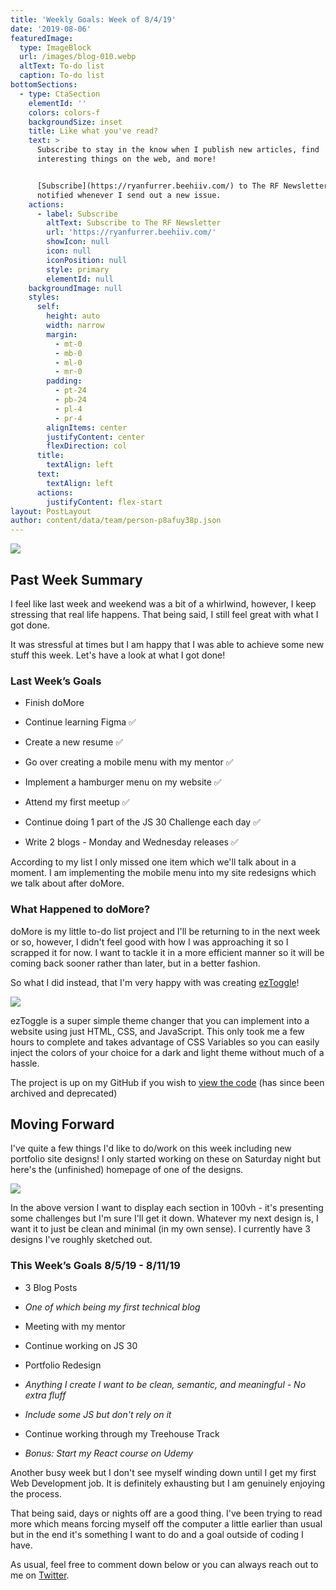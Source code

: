 ```yaml
---
title: 'Weekly Goals: Week of 8/4/19'
date: '2019-08-06'
featuredImage:
  type: ImageBlock
  url: /images/blog-010.webp
  altText: To-do list
  caption: To-do list
bottomSections:
  - type: CtaSection
    elementId: ''
    colors: colors-f
    backgroundSize: inset
    title: Like what you've read?
    text: >
      Subscribe to stay in the know when I publish new articles, find
      interesting things on the web, and more!


      [Subscribe](https://ryanfurrer.beehiiv.com/) to The RF Newsletter and be
      notified whenever I send out a new issue.
    actions:
      - label: Subscribe
        altText: Subscribe to The RF Newsletter
        url: 'https://ryanfurrer.beehiiv.com/'
        showIcon: null
        icon: null
        iconPosition: null
        style: primary
        elementId: null
    backgroundImage: null
    styles:
      self:
        height: auto
        width: narrow
        margin:
          - mt-0
          - mb-0
          - ml-0
          - mr-0
        padding:
          - pt-24
          - pb-24
          - pl-4
          - pr-4
        alignItems: center
        justifyContent: center
        flexDirection: col
      title:
        textAlign: left
      text:
        textAlign: left
      actions:
        justifyContent: flex-start
layout: PostLayout
author: content/data/team/person-p8afuy38p.json
---
```

![](/images/blog-010-78ca283c.webp)

## Past Week Summary

I feel like last week and weekend was a bit of a whirlwind, however, I keep stressing that real life happens. That being said, I still feel great with what I got done.

It was stressful at times but I am happy that I was able to achieve some new stuff this week. Let's have a look at what I got done!

### Last Week’s Goals

*   Finish doMore

*   Continue learning Figma ✅

*   Create a new resume ✅

*   Go over creating a mobile menu with my mentor ✅

*   Implement a hamburger menu on my website ✅

*   Attend my first meetup ✅

*   Continue doing 1 part of the JS 30 Challenge each day ✅

*   Write 2 blogs - Monday and Wednesday releases ✅

According to my list I only missed one item which we'll talk about in a moment. I am implementing the mobile menu into my site redesigns which we talk about after doMore.

### What Happened to doMore?

doMore is my little to-do list project and I'll be returning to in the next week or so, however, I didn't feel good with how I was approaching it so I scrapped it for now. I want to tackle it in a more efficient manner so it will be coming back sooner rather than later, but in a better fashion.

So what I did instead, that I'm very happy with was creating [ezToggle](https://eztoggle.netlify.app/)!

![](/images/CleanShot%202022-01-29%20at%2012.55.05.gif)

ezToggle is a super simple theme changer that you can implement into a website using just HTML, CSS, and JavaScript. This only took me a few hours to complete and takes advantage of CSS Variables so you can easily inject the colors of your choice for a dark and light theme without much of a hassle.

The project is up on my GitHub if you wish to [view the code](https://github.com/TheRyanFurrer/ezToggle) (has since been archived and deprecated)

## Moving Forward

I've quite a few things I'd like to do/work on this week including new portfolio site designs! I only started working on these on Saturday night but here's the (unfinished) homepage of one of the designs.

![](/images/blog-010\_02.png)

In the above version I want to display each section in 100vh - it's presenting some challenges but I'm sure I'll get it down. Whatever my next design is, I want it to just be clean and minimal (in my own sense). I currently have 3 designs I've roughly sketched out.

### This Week’s Goals 8/5/19 - 8/11/19

*   3 Blog Posts

*   *One of which being my first technical blog*

*   Meeting with my mentor

*   Continue working on JS 30

*   Portfolio Redesign

*   *Anything I create I want to be clean, semantic, and meaningful - No extra fluff*

*   *Include some JS but don't rely on it*

*   Continue working through my Treehouse Track

*   *Bonus: Start my React course on Udemy*

Another busy week but I don't see myself winding down until I get my first Web Development job. It is definitely exhausting but I am genuinely enjoying the process.

That being said, days or nights off are a good thing. I've been trying to read more which means forcing myself off the computer a little earlier than usual but in the end it's something I want to do and a goal outside of coding I have.

As usual, feel free to comment down below or you can always reach out to me on [Twitter](https://twitter.com/TheRyanFurrer).
